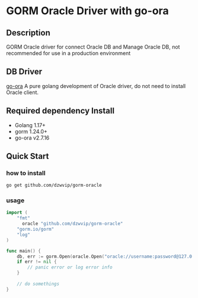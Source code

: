 # GORM Oracle Driver with go-ora


## Description

GORM Oracle driver for connect Oracle DB and Manage Oracle DB, not recommended for use in a production environment
## DB Driver
[go-ora](https://github.com/sijms/go-ora) A pure golang development of Oracle driver, do not need to install Oracle client.
## Required dependency Install

- Golang 1.17+
- gorm 1.24.0+
- go-ora v2.7.16
## Quick Start
### how to install 
```bash
go get github.com/dzwvip/gorm-oracle
```
###  usage

```go
import (
	"fmt"
      oracle "github.com/dzwvip/gorm-oracle"
	"gorm.io/gorm"
	"log"
)

func main() {
    db, err := gorm.Open(oracle.Open("oracle://username:password@127.0.0.1:1521/db"), &gorm.Config{})
    if err != nil {
        // panic error or log error info
    } 
    
    // do somethings
}
```
